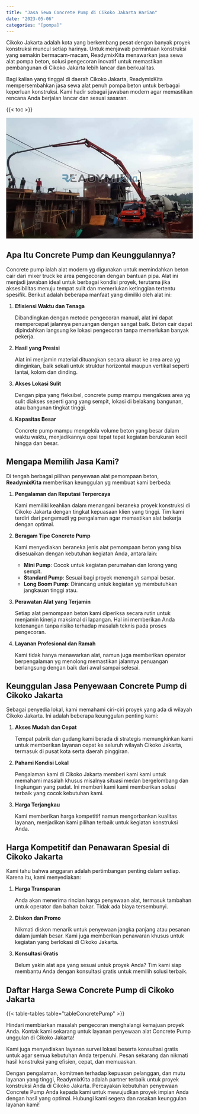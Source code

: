 ```yaml
---
title: "Jasa Sewa Concrete Pump di Cikoko Jakarta Harian"
date: "2023-05-06"
categories: "[pompa]"
---
```


Cikoko Jakarta adalah kota yang berkembang pesat dengan banyak proyek konstruksi muncul setiap harinya. Untuk menjawab permintaan konstruksi yang semakin bermacam-macam, ReadymixKita menawarkan jasa sewa alat pompa beton, solusi pengecoran inovatif untuk memastikan pembangunan di Cikoko Jakarta lebih lancar dan berkualitas.

Bagi kalian yang tinggal di daerah Cikoko Jakarta, ReadymixKita mempersembahkan jasa sewa alat penuh pompa beton untuk berbagai keperluan konstruksi. Kami hadir sebagai jawaban modern agar memastikan rencana Anda berjalan lancar dan sesuai sasaran.

{{< toc >}}

![Jasa Sewa Concrete Pump di Cikoko Jakarta Harian](/images/pompa/sewa-pompa-03.jpg)

## Apa Itu Concrete Pump dan Keunggulannya?

Concrete pump ialah alat modern yg digunakan untuk memindahkan beton cair dari mixer truck ke area pengecoran dengan bantuan pipa. Alat ini menjadi jawaban ideal untuk berbagai kondisi proyek, terutama jika aksesibilitas menuju tempat sulit dan memerlukan ketinggian tertentu spesifik. Berikut adalah beberapa manfaat yang dimiliki oleh alat ini:

1. **Efisiensi Waktu dan Tenaga**

   Dibandingkan dengan metode pengecoran manual, alat ini dapat mempercepat jalannya penuangan dengan sangat baik. Beton cair dapat dipindahkan langsung ke lokasi pengecoran tanpa memerlukan banyak pekerja.

2. **Hasil yang Presisi**

   Alat ini menjamin material dituangkan secara akurat ke area area yg diinginkan, baik sekali untuk struktur horizontal maupun vertikal seperti lantai, kolom dan dinding.

3. **Akses Lokasi Sulit**

   Dengan pipa yang fleksibel, concrete pump mampu mengakses area yg sulit diakses seperti gang yang sempit, lokasi di belakang bangunan, atau bangunan tingkat tinggi.

4. **Kapasitas Besar**

   Concrete pump mampu mengelola volume beton yang besar dalam waktu waktu, menjadikannya opsi tepat tepat kegiatan berukuran kecil hingga dan besar.

## Mengapa Memilih Jasa Kami?

Di tengah berbagai pilihan penyewaan alat pemompaan beton, **ReadymixKita** memberikan keunggulan yg membuat kami berbeda:

1. **Pengalaman dan Reputasi Terpercaya**

   Kami memiliki keahlian dalam menangani beraneka proyek konstruksi di Cikoko Jakarta dengan tingkat kepuasaan klien yang tinggi. Tim kami terdiri dari pengemudi yg pengalaman agar memastikan alat bekerja dengan optimal.

2. **Beragam Tipe Concrete Pump**

   Kami menyediakan beraneka jenis alat pemompaan beton yang bisa disesuaikan dengan kebutuhan kegiatan Anda, antara lain:
   - **Mini Pump**: Cocok untuk kegiatan perumahan dan lorong yang sempit.
   - **Standard Pump**: Sesuai bagi proyek menengah sampai besar.
   - **Long Boom Pump**: Dirancang untuk kegiatan yg membutuhkan jangkauan tinggi atau.

3. **Perawatan Alat yang Terjamin**

   Setiap alat pemompaan beton kami diperiksa secara rutin untuk menjamin kinerja maksimal di lapangan. Hal ini memberikan Anda ketenangan tanpa risiko terhadap masalah teknis pada proses pengecoran.

4. **Layanan Profesional dan Ramah**

   Kami tidak hanya menawarkan alat, namun juga memberikan operator berpengalaman yg menolong memastikan jalannya penuangan berlangsung dengan baik dari awal sampai selesai.

## Keunggulan Jasa Penyewaan Concrete Pump di Cikoko Jakarta

Sebagai penyedia lokal, kami memahami ciri-ciri proyek yang ada di wilayah Cikoko Jakarta. Ini adalah beberapa keunggulan penting kami:

1. **Akses Mudah dan Cepat**

   Tempat pabrik dan gudang kami berada di strategis memungkinkan kami untuk memberikan layanan cepat ke seluruh wilayah Cikoko Jakarta, termasuk di pusat kota serta daerah pinggiran.

2. **Pahami Kondisi Lokal**

   Pengalaman kami di Cikoko Jakarta memberi kami kami untuk memahami masalah khusus misalnya situasi medan bergelombang dan lingkungan yang padat. Ini memberi kami kami memberikan solusi terbaik yang cocok kebutuhan kami.

3. **Harga Terjangkau**

   Kami memberikan harga kompetitif namun mengorbankan kualitas layanan, menjadikan kami pilihan terbaik untuk kegiatan konstruksi Anda.

## Harga Kompetitif dan Penawaran Spesial di Cikoko Jakarta

Kami tahu bahwa anggaran adalah pertimbangan penting dalam setiap. Karena itu, kami menyediakan:

1. **Harga Transparan**

   Anda akan menerima rincian harga penyewaan alat, termasuk tambahan untuk operator dan bahan bakar. Tidak ada biaya tersembunyi.

2. **Diskon dan Promo**

   Nikmati diskon menarik untuk penyewaan jangka panjang atau pesanan dalam jumlah besar. Kami juga memberikan penawaran khusus untuk kegiatan yang berlokasi di Cikoko Jakarta.

3. **Konsultasi Gratis**

   Belum yakin alat apa yang sesuai untuk proyek Anda? Tim kami siap membantu Anda dengan konsultasi gratis untuk memilih solusi terbaik.

## Daftar Harga Sewa Concrete Pump di Cikoko Jakarta

{{< table-tables table="tableConcretePump" >}}

Hindari membiarkan masalah pengecoran menghalangi kemajuan proyek Anda. Kontak kami sekarang untuk layanan penyewaan alat Concrete Pump unggulan di Cikoko Jakarta!

Kami juga menyediakan layanan survei lokasi beserta konsultasi gratis untuk agar semua kebutuhan Anda terpenuhi. Pesan sekarang dan nikmati hasil konstruksi yang efisien, cepat, dan memuaskan.

Dengan pengalaman, komitmen terhadap kepuasan pelanggan, dan mutu layanan yang tinggi, ReadymixKita adalah partner terbaik untuk proyek konstruksi Anda di Cikoko Jakarta. Percayakan kebutuhan penyewaan Concrete Pump Anda kepada kami untuk mewujudkan proyek impian Anda dengan hasil yang optimal. Hubungi kami segera dan rasakan keunggulan layanan kami!